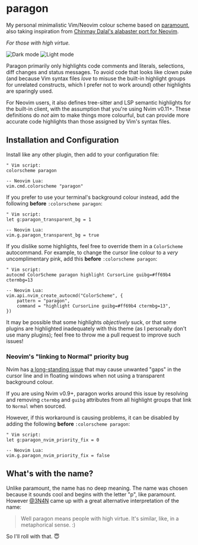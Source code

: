 # paragon

My personal minimalistic Vim/Neovim colour scheme based on
[paramount](https://github.com/owickstrom/vim-colors-paramount),
also taking inspiration from
[Chinmay Dalal's alabaster port for Neovim](https://sr.ht/~p00f/alabaster.nvim).

_For those with high virtue._

![Dark mode](https://github.com/user-attachments/assets/3a93509e-c47c-46db-b08f-d9a497e61326)
![Light mode](https://github.com/user-attachments/assets/fade3d22-801e-44b9-9437-4ecfd6e97bb4)

Paragon primarily only highlights code comments and literals, selections, diff
changes and status messages. To avoid code that looks like clown puke (and
because Vim syntax files *love* to misuse the built-in highlight groups for
unrelated constructs, which I prefer not to work around) other highlights are
sparingly used.

For Neovim users, it also defines tree-sitter and LSP semantic highlights for
the built-in client, with the assumption that you're using Nvim v0.11+. These
definitions do *not* aim to make things more colourful, but can provide more
accurate code highlights than those assigned by Vim's syntax files.

## Installation and Configuration

Install like any other plugin, then add to your configuration file:

```
" Vim script:
colorscheme paragon

-- Neovim Lua:
vim.cmd.colorscheme "paragon"
```

If you prefer to use your terminal's background colour instead, add the
following **before** `:colorscheme paragon`:

```
" Vim script:
let g:paragon_transparent_bg = 1

-- Neovim Lua:
vim.g.paragon_transparent_bg = true
```

If you dislike some highlights, feel free to override them in a `ColorScheme`
autocommand. For example, to change the cursor line colour to a *very*
uncomplimentary pink, add this **before** `:colorscheme paragon`:

```
" Vim script:
autocmd ColorScheme paragon highlight CursorLine guibg=#ff69b4 ctermbg=13

-- Neovim Lua:
vim.api.nvim_create_autocmd("ColorScheme", {
    pattern = "paragon",
    command = "highlight CursorLine guibg=#ff69b4 ctermbg=13",
})
```

It may be possible that some highlights *objectively* suck, or that some plugins
are highlighted inadequately with this theme (as I personally don't use many
plugins); feel free to throw me a pull request to improve such issues!

### Neovim's "linking to Normal" priority bug

Nvim has [a long-standing issue](https://github.com/neovim/neovim/issues/9019)
that may cause unwanted "gaps" in the cursor line and in floating windows when
not using a transparent background colour.

If you are using Nvim v0.9+, paragon works around this issue by resolving and
removing `ctermbg` and `guibg` attributes from all highlight groups that link to
`Normal` when sourced.

However, if this workaround is causing problems, it can be disabled by adding
the following **before** `:colorscheme paragon`:

```
" Vim script:
let g:paragon_nvim_priority_fix = 0

-- Neovim Lua:
vim.g.paragon_nvim_priority_fix = false
```

## What's with the name?

Unlike paramount, the name has no deep meaning. The name was chosen because it
sounds cool and begins with the letter "p", like paramount. However
[@3N4N](https://github.com/3N4N) came up with a great alternative interpretation
of the name:

> Well paragon means people with high virtue.
> It's similar, like, in a metaphorical sense. :)

So I'll roll with that. 😇
